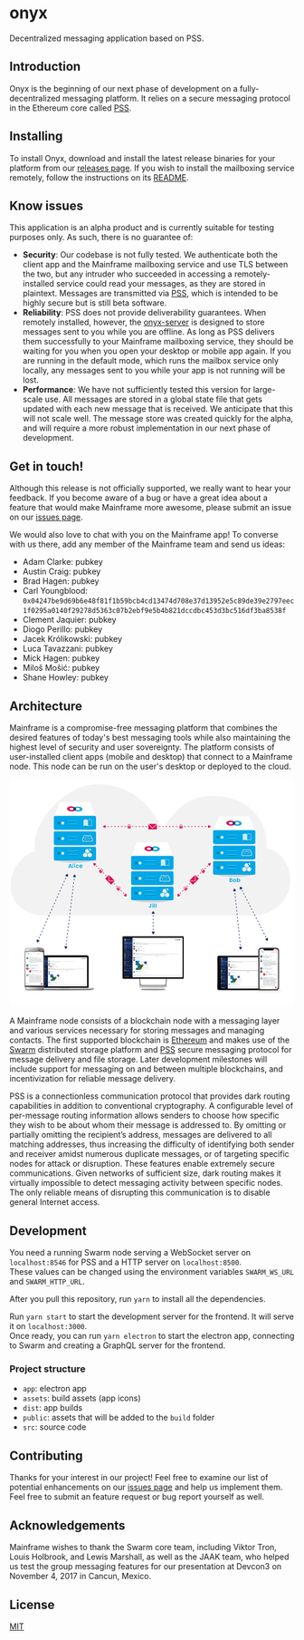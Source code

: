 # onyx

Decentralized messaging application based on PSS.

## Introduction

Onyx is the beginning of our next phase of development on a fully-decentralized messaging platform. It relies on a secure messaging protocol in the Ethereum core called [PSS](https://github.com/ethersphere/go-ethereum/tree/pss/swarm/pss).

## Installing

To install Onyx, download and install the latest release binaries for your platform from our [releases page](https://github.com/thusfresh/onyx/releases). If you wish to install the mailboxing service remotely, follow the instructions on its [README](https://github.com/MainframeHQ/onyx-server).

## Know issues

This application is an alpha product and is currently suitable for testing purposes only. As such, there is no guarantee of:

- **Security**: Our codebase is not fully tested. We authenticate both the client app and the Mainframe mailboxing service and use TLS between the two, but any intruder who succeeded in accessing a remotely-installed service could read your messages, as they are stored in plaintext. Messages are transmitted via [PSS](https://github.com/ethersphere/go-ethereum/tree/pss/swarm/pss), which is intended to be highly secure but is still beta software.
- **Reliability**: PSS does not provide deliverability guarantees. When remotely installed, however, the [onyx-server](https://github.com/MainframeHQ/onyx-server) is designed to store messages sent to you while you are offline. As long as PSS delivers them successfully to your Mainframe mailboxing service, they should be waiting for you when you open your desktop or mobile app again. If you are running in the default mode, which runs the mailbox service only locally, any messages sent to you while your app is not running will be lost.
- **Performance**: We have not sufficiently tested this version for large-scale use. All messages are stored in a global state file that gets updated with each new message that is received. We anticipate that this will not scale well. The message store was created quickly for the alpha, and will require a more robust implementation in our next phase of development.

## Get in touch!

Although this release is not officially supported, we really want to hear your feedback. If you become aware of a bug or have a great idea about a feature that would make Mainframe more awesome, please submit an issue on our [issues page](https://github.com/thusfresh/onyx/issues).

We would also love to chat with you on the Mainframe app! To converse with us there, add any member of the Mainframe team and send us ideas:

* Adam Clarke: pubkey
* Austin Craig: pubkey
* Brad Hagen: pubkey
* Carl Youngblood: `0x04247be9d69b6e48f81f1b59bcb4cd13474d708e37d13952e5c89de39e2797eec1f0295a0140f29278d5363c07b2ebf9e5b4b821dccdbc453d3bc516df3ba8538f`
* Clement Jaquier: pubkey
* Diogo Perillo: pubkey
* Jacek Królikowski: pubkey
* Luca Tavazzani: pubkey
* Mick Hagen: pubkey
* Miloš Mošić: pubkey
* Shane Howley: pubkey

## Architecture

Mainframe is a compromise-free messaging platform that combines the desired features of today's best messaging tools while also maintaining the highest level of security and user sovereignty. The platform consists of user-installed client apps (mobile and desktop) that connect to a Mainframe node. This node can be run on the user's desktop or deployed to the cloud.

![Mainframe Architecture](docs/architecture.png)

A Mainframe node consists of a blockchain node with a messaging layer and various services necessary for storing messages and managing contacts. The first supported blockchain is [Ethereum](https://www.ethereum.org) and makes use of the [Swarm](https://github.com/ethersphere/swarm) distributed storage platform and [PSS](https://github.com/ethersphere/go-ethereum/tree/pss/swarm/pss) secure messaging protocol for message delivery and file storage. Later development milestones will include support for messaging on and between multiple blockchains, and incentivization for reliable message delivery.

PSS is a connectionless communication protocol that provides dark routing capabilities in addition to conventional cryptography. A configurable level of per-message routing information allows senders to choose how specific they wish to be about whom their message is addressed to. By omitting or partially omitting the recipient’s address, messages are delivered to all matching addresses, thus increasing the difficulty of identifying both sender and receiver amidst numerous duplicate messages, or of targeting specific nodes for attack or disruption. These features enable extremely secure communications. Given networks of sufficient size, dark routing makes it virtually impossible to detect messaging activity between specific nodes. The only reliable means of disrupting this communication is to disable general Internet access.

## Development

You need a running Swarm node serving a WebSocket server on `localhost:8546` for PSS and a HTTP server on `localhost:8500`.  
These values can be changed using the environment variables `SWARM_WS_URL` and `SWARM_HTTP_URL`.

After you pull this repository, run `yarn` to install all the dependencies.

Run `yarn start` to start the development server for the frontend. It will serve it on `localhost:3000`.  
Once ready, you can run `yarn electron` to start the electron app, connecting to Swarm and creating a GraphQL server for the frontend.

### Project structure

- `app`: electron app
- `assets`: build assets (app icons)
- `dist`: app builds
- `public`: assets that will be added to the `build` folder
- `src`: source code

## Contributing

Thanks for your interest in our project! Feel free to examine our list of potential enhancements on our [issues page](https://github.com/thusfresh/onyx/issues) and help us implement them. Feel free to submit an feature request or bug report yourself as well.

## Acknowledgements

Mainframe wishes to thank the Swarm core team, including Viktor Tron, Louis Holbrook, and Lewis Marshall, as well as the JAAK team, who helped us test the group messaging features for our presentation at Devcon3 on November 4, 2017 in Cancun, Mexico.

## License

[MIT](LICENSE)
